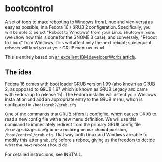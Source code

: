 # bootcontrol

A set of tools to make rebooting to Windows from Linux and vice-versa as easy as possible, in a Fedora 16 / GRUB 2 configuration. Specifically, you will be able to select "Reboot to Windows" from your Linux shutdown menu (we show how this is done for the GNOME 3 case), and conversely, "Reboot to Linux" from Windows. This will affect only the next reboot; subsequent reboots will land you at your GRUB menu as usual.

This is entirely based on [an excellent IBM developerWorks article](http://www.ibm.com/developerworks/linux/library/l-osswitch/).

## The idea

Fedora 16 comes with boot loader GRUB version 1.99 (also known as GRUB 2, as opposed to GRUB 1.97 which is known as GRUB Legacy and came with Fedora up to release 15). The Fedora installer will detect your Windows installation and add an appropriate entry to the GRUB menu, which is configured in `/boot/grub2/grub.cfg`.

One of the commands that GRUB offers is [configfile](http://www.gnu.org/software/grub/manual/grub.html#configfile), which causes GRUB to read a new config file with a new menu definition. We will use this command to immediately redirect from the primary GRUB config file `/boot/grub2/grub.cfg` to one residing on our shared partition, `/boot/control/grub.cfg`. That way, both Linux and Windows are able to modify this latter `grub.cfg` before a reboot, giving us the freedom to decide what the next reboot should do.

For detailed instructions, see INSTALL.
